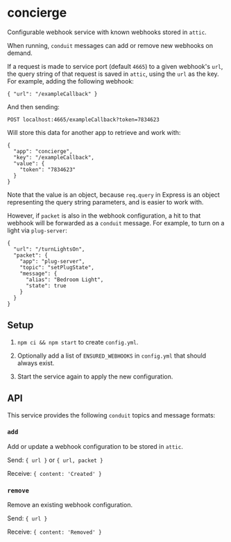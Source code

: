 # concierge

Configurable webhook service with known webhooks stored in `attic`.

When running, `conduit` messages can add or remove new webhooks on demand.

If a request is made to service port (default `4665`) to a given webhook's
`url`, the query string of that request is saved in `attic`, using the `url` as
the key. For example, adding the following webhook:

```
{ "url": "/exampleCallback" }
```

And then sending:

```
POST localhost:4665/exampleCallback?token=7834623
```

Will store this data for another app to retrieve and work with:

```
{
  "app": "concierge",
  "key": "/exampleCallback",
  "value": {
    "token": "7834623"
  }
}
```

Note that the value is an object, because `req.query` in Express is an object
representing the query string parameters, and is easier to work with.

However, if `packet` is also in the webhook configuration, a hit to that webhook
will be forwarded as a `conduit` message. For example, to turn on a light via
`plug-server`:

```
{
  "url": "/turnLightsOn",
  "packet": {
    "app": "plug-server",
    "topic": "setPlugState",
    "message": {
      "alias": "Bedroom Light",
      "state": true
    }
  }
}
```


## Setup

1. `npm ci && npm start` to create `config.yml`.

2. Optionally add a list of `ENSURED_WEBHOOKS` in `config.yml` that should
   always exist.

4. Start the service again to apply the new configuration.


## API

This service provides the following `conduit` topics and message formats:

### `add`

Add or update a webhook configuration to be stored in `attic`.

Send: `{ url }` or `{ url, packet }`

Receive: `{ content: 'Created' }`

### `remove`

Remove an existing webhook configuration.

Send: `{ url }`

Receive: `{ content: 'Removed' }`
